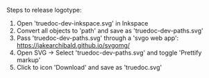 Steps to release logotype:

1) Open 'truedoc-dev-inkspace.svg' in Inkspace
2) Convert all objects to 'path' and save as 'truedoc-dev-paths.svg'
3) Pass 'truedoc-dev-paths.svg' through a 'svgo web app':
    https://jakearchibald.github.io/svgomg/
4) Open SVG -> Select 'truedoc-dev-paths.svg' and toggle 'Prettify markup'
5) Click to icon 'Download' and save as 'truedoc.svg'

